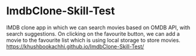 # ImdbClone-Skill-Test
IMDB clone app in which we can search movies based on OMDB API, with search suggestions.  On clicking on the favourite button, we can add a movie to the favourite list which is using local storage to store movies.
 https://khushbookachhi.github.io/ImdbClone-Skill-Test/
